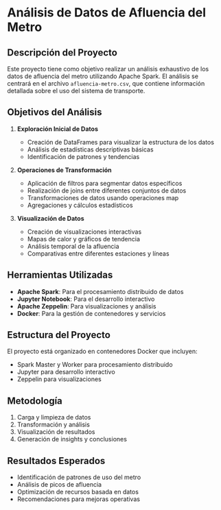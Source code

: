 # Análisis de Datos de Afluencia del Metro

## Descripción del Proyecto

Este proyecto tiene como objetivo realizar un análisis exhaustivo de los datos de afluencia del metro utilizando Apache Spark. El análisis se centrará en el archivo `afluencia-metro.csv`, que contiene información detallada sobre el uso del sistema de transporte.

## Objetivos del Análisis

1. **Exploración Inicial de Datos**
   - Creación de DataFrames para visualizar la estructura de los datos
   - Análisis de estadísticas descriptivas básicas
   - Identificación de patrones y tendencias

2. **Operaciones de Transformación**
   - Aplicación de filtros para segmentar datos específicos
   - Realización de joins entre diferentes conjuntos de datos
   - Transformaciones de datos usando operaciones map
   - Agregaciones y cálculos estadísticos

3. **Visualización de Datos**
   - Creación de visualizaciones interactivas
   - Mapas de calor y gráficos de tendencia
   - Análisis temporal de la afluencia
   - Comparativas entre diferentes estaciones y líneas

## Herramientas Utilizadas

- **Apache Spark**: Para el procesamiento distribuido de datos
- **Jupyter Notebook**: Para el desarrollo interactivo
- **Apache Zeppelin**: Para visualizaciones y análisis
- **Docker**: Para la gestión de contenedores y servicios

## Estructura del Proyecto

El proyecto está organizado en contenedores Docker que incluyen:
- Spark Master y Worker para procesamiento distribuido
- Jupyter para desarrollo interactivo
- Zeppelin para visualizaciones

## Metodología

1. Carga y limpieza de datos
2. Transformación y análisis
3. Visualización de resultados
4. Generación de insights y conclusiones

## Resultados Esperados

- Identificación de patrones de uso del metro
- Análisis de picos de afluencia
- Optimización de recursos basada en datos
- Recomendaciones para mejoras operativas
